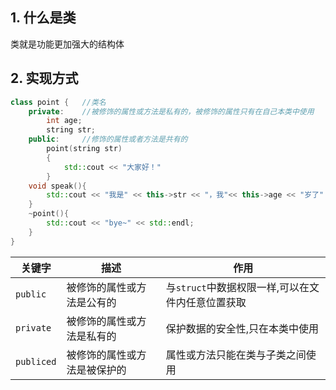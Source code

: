 ## 1. 什么是类

类就是功能更加强大的结构体

## 2. 实现方式

```c++
class point { 	//类名
    private:   	//被修饰的属性或方法是私有的，被修饰的属性只有在自己本类中使用
    	int age;
    	string str;
    public: 	//修饰的属性或者方法是共有的
    	point(string str)
        {
            std::cout << "大家好！"
        }
    void speak(){
        std::cout << "我是" << this->str << "，我"<< this->age << "岁了" <<std::endl;
    }
    ~point(){
        std::cout << "bye~" << std::endl;
    }
}
```



| 关键字     | 描述                         | 作用                                              |
| ---------- | ---------------------------- | ------------------------------------------------- |
| `public`   | 被修饰的属性或方法是公有的   | 与`struct`中数据权限一样,可以在文件内任意位置获取 |
| `private`  | 被修饰的属性或方法是私有的   | 保护数据的安全性,只在本类中使用                   |
| `publiced` | 被修饰的属性或方法是被保护的 | 属性或方法只能在类与子类之间使用                  |